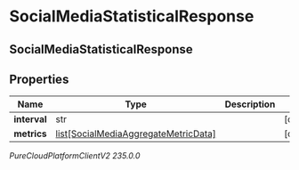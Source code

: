 # SocialMediaStatisticalResponse

## SocialMediaStatisticalResponse

## Properties

|Name | Type | Description | Notes|
|------------ | ------------- | ------------- | -------------|
| **interval** | str |  | [optional] |
| **metrics** | [list[SocialMediaAggregateMetricData]](SocialMediaAggregateMetricData) |  | [optional] |



_PureCloudPlatformClientV2 235.0.0_
